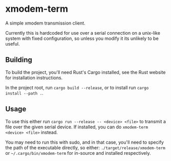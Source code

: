 # xmodem-term

A simple xmodem transmission client.

Currently this is hardcoded for use over a serial connection on a unix-like system with fixed configuration, so unless you modify it its unlikely to be useful.

## Building

To build the project, you'll need Rust's Cargo installed, see the Rust website for installation instructions.

In the project root, run `cargo build --release`, or to install run `cargo install --path .`.

## Usage

To use this either run `cargo run --release -- <device> <file>` to transmit a file over the given serial device. If installed, you can do `xmodem-term <device> <file>` instead.

You may need to run this with sudo, and in that case, you'll need to specify the path of the executable directly, so either: `./target/release/xmodem-term` or `~/.cargo/bin/xmodem-term` for in-source and installed respectively.
